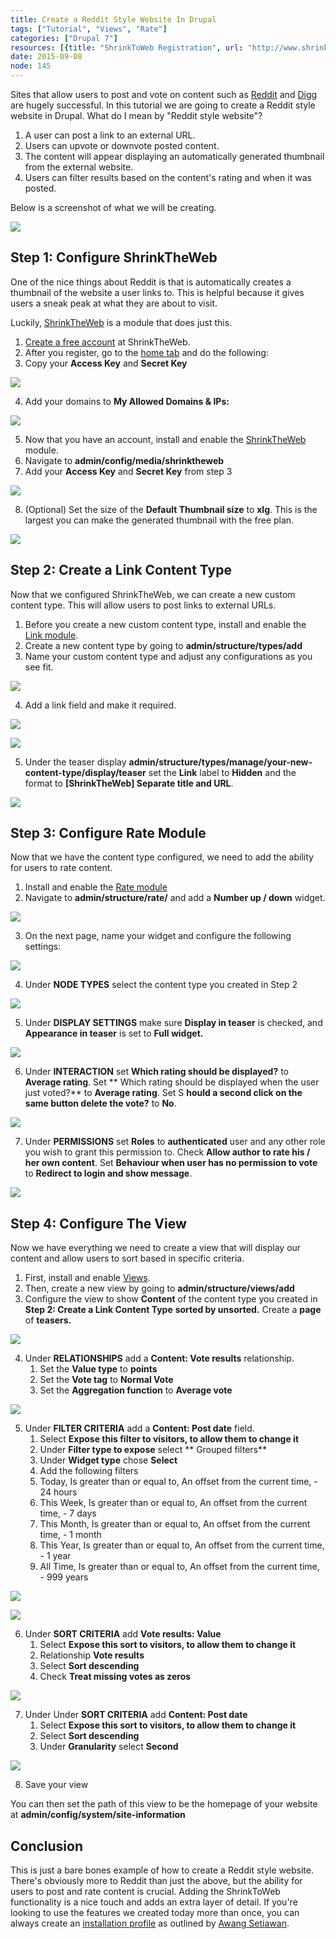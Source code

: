```yaml
---
title: Create a Reddit Style Website In Drupal
tags: ["Tutorial", "Views", "Rate"]
categories: ["Drupal 7"]
resources: [{title: "ShrinkToWeb Registration", url: "http://www.shrinktheweb.com/"}, {title: "ShrinkToWeb", url: "https://www.drupal.org/project/shrinktheweb"}, {title: "Link", url: "https://www.drupal.org/project/link"}, {title: "Rate", url: "https://www.drupal.org/project/rate"}, {title: "Views", url: "https://www.drupal.org/project/views"}]
date: 2015-09-08
node: 145
---
```

 
Sites that allow users to post and vote on content such as [Reddit](http://reddit.com) and [Digg](http://digg.com) are hugely successful. In this tutorial we are going to create a Reddit style website in Drupal. What do I mean by "Reddit style website"?

1. A user can post a link to an external URL.
1. Users can upvote or downvote posted content.
1. The content will appear displaying an automatically generated thumbnail from the external website.
1. Users can filter results based on the content's rating and when it was posted.

Below is a screenshot of what we will be creating.

![](/assets/images/posts/create-reddit-style-website-drupal/reddit-home.gif)

## Step 1: Configure ShrinkTheWeb

One of the nice things about Reddit is that is automatically creates a thumbnail of the website a user links to. This is helpful because it gives users a sneak peak at what they are about to visit.

Luckily, [ShrinkTheWeb](https://www.drupal.org/project/shrinktheweb) is a module that does just this.

1. [Create a free account](https://www.shrinktheweb.com/user/register) at ShrinkTheWeb.
2. After you register, go to the [home tab](http://www.shrinktheweb.com/auth/stw-lobby) and do the following:
3. Copy your **Access Key**  and **Secret Key**

![](/assets/images/posts/create-reddit-style-website-drupal/Screen-Shot-2015-09-07-at-10.40-censor.jpg)

4. Add your domains to  **My Allowed Domains & IPs:**  

![](/assets/images/posts/create-reddit-style-website-drupal/Screen-Shot-2015-09-07-at-10.41-censor.jpg)

5. Now that you have an account, install and enable the [ShrinkTheWeb](https://www.drupal.org/project/shrinktheweb) module.
6. Navigate to  **admin/config/media/shrinktheweb**
7. Add your  **Access Key**  and  **Secret Key** from step 3

![](/assets/images/posts/create-reddit-style-website-drupal/Screen-Shot-2015-09-07-at-10.42-censor.jpg)

8. (Optional) Set the size of the  **Default Thumbnail size**  to  **xlg**. This is the largest you can make the generated thumbnail with the free plan.  

![](/assets/images/posts/create-reddit-style-website-drupal/Screen-Shot-2015-09-07-at-10.42.46-AM.png)

## Step 2: Create a Link Content Type

Now that we configured ShrinkTheWeb, we can create a new custom content type. This will allow users to post links to external URLs.

1. Before you create a new custom content type, install and enable the [Link module](https://www.drupal.org/project/link).
2. Create a new content type by going to  **admin/structure/types/add**
3. Name your custom content type and adjust any configurations as you see fit.  
 
![](/assets/images/posts/create-reddit-style-website-drupal/Screen-Shot-2015-09-07-at-10.47.43-AM.png)

4. Add a link field and make it required.  

![](/assets/images/posts/create-reddit-style-website-drupal/Screen-Shot-2015-09-07-at-10.48.40-AM.png)  

![](/assets/images/posts/create-reddit-style-website-drupal/Screen-Shot-2015-09-07-at-10.49.07-AM.png)

5. Under the teaser display  **admin/structure/types/manage/your-new-content-type/display/teaser** set the **Link** label to  **Hidden** and the format to **[ShrinkTheWeb] Separate title and URL**.  

![](/assets/images/posts/create-reddit-style-website-drupal/Screen-Shot-2015-09-09-at-8.12.33-PM_0.png)

## Step 3: Configure Rate Module

Now that we have the content type configured, we need to add the ability for users to rate content.

1. Install and enable the [Rate module](https://www.drupal.org/project/rate)
2. Navigate to  **admin/structure/rate/**  and add a  **Number up / down**  widget.  

![](/assets/images/posts/create-reddit-style-website-drupal/Screen-Shot-2015-09-09-at-8.26.46-PM.png)

3. On the next page, name your widget and configure the following settings:  

![](/assets/images/posts/create-reddit-style-website-drupal/Screen-Shot-2015-09-09-at-8.27.01-PM.png)

4. Under  **NODE TYPES**  select the content type you created in Step 2  

![](/assets/images/posts/create-reddit-style-website-drupal/Screen-Shot-2015-09-07-at-6.17.31-PM.png)

5. Under  **DISPLAY SETTINGS**  make sure  **Display in teaser**  is checked, and  **Appearance in teaser**  is set to  **Full widget.**  

![](/assets/images/posts/create-reddit-style-website-drupal/Screen-Shot-2015-09-07-at-6.39.48-PM.png)

6. Under  **INTERACTION**  set  **Which rating should be displayed?** to  **Average rating**. Set ** Which rating should be displayed when the user just voted?**  to  **Average rating**. Set S **hould a second click on the same button delete the vote?**  to **No**.  

![](/assets/images/posts/create-reddit-style-website-drupal/Screen-Shot-2015-09-07-at-6.18.22-PM.png)

7. Under  **PERMISSIONS**  set  **Roles** to  **authenticated** user and any other role you wish to grant this permission to. Check  **Allow author to rate his / her own content**. Set  **Behaviour when user has no permission to vote** to **Redirect to login and show message**.  

![](/assets/images/posts/create-reddit-style-website-drupal/Screen-Shot-2015-09-07-at-6.18.57-PM.png)

## Step 4: Configure The View

Now we have everything we need to create a view that will display our content and allow users to sort based in specific criteria.

1. First, install and enable [Views](https://www.drupal.org/project/views).
2. Then, create a new view by going to  **admin/structure/views/add**
3. Configure the view to show **Content**  of the content type you created in **Step 2: Create a Link Content Type**  **sorted by unsorted.**  Create a  **page**  of **teasers.**  

![](/assets/images/posts/create-reddit-style-website-drupal/Screen-Shot-2015-09-07-at-6.34.44-PM.png)

4. Under  **RELATIONSHIPS** add a  **Content: Vote results** relationship.
    1. Set the  **Value type** to **points**
    2. Set the **Vote tag** to **Normal Vote**
    3. Set the  **Aggregation function** to **Average vote**  
 
![](/assets/images/posts/create-reddit-style-website-drupal/Screen-Shot-2015-09-10-at-6.00.08-AM.png)

5. Under  **FILTER CRITERIA** add a  **Content: Post date** field.
    1. Select  **Expose this filter to visitors, to allow them to change it**
    2. Under  **Filter type to expose** select ** Grouped filters**
    3. Under  **Widget type** chose **Select**  
    4. Add the following filters
    5. Today, Is greater than or equal to, An offset from the current time,  - 24 hours
    6. This Week, Is greater than or equal to, An offset from the current time,  - 7 days
    7. This Month, Is greater than or equal to, An offset from the current time,  - 1 month
    8. This Year, Is greater than or equal to, An offset from the current time,  - 1 year
    9. All Time, Is greater than or equal to, An offset from the current time,  - 999 years      
  
![](/assets/images/posts/create-reddit-style-website-drupal/Screen-Shot-2015-09-07-at-6.32.29-PM.png)

![](/assets/images/posts/create-reddit-style-website-drupal/Screen-Shot-2015-09-10-at-5.49.10-AM.png)

6. Under  **SORT CRITERIA** add **Vote results: Value**
    1. Select  **Expose this sort to visitors, to allow them to change it**
    2. Relationship  **Vote results**
    3. Select  **Sort descending**
    4. Check  **Treat missing votes as zeros**  

![](/assets/images/posts/create-reddit-style-website-drupal/Screen-Shot-2015-09-07-at-6.27.53-PM.png)

7. ​Under Under  **SORT CRITERIA** add **Content: Post date**
    1. ​Select  **Expose this sort to visitors, to allow them to change it**
    2. Select   **Sort descending**
    3. Under  **Granularity** select  **Second**  

![](/assets/images/posts/create-reddit-style-website-drupal/Screen-Shot-2015-09-07-at-6.28.42-PM.png)

8. Save your view

You can then set the path of this view to be the homepage of your website at  **admin/config/system/site-information**

## Conclusion

This is just a bare bones example of how to create a Reddit style website. There's obviously more to Reddit than just the above, but the ability for users to post and rate content is crucial. Adding the ShrinkToWeb functionality is a nice touch and adds an extra layer of detail. If you're looking to use the features we created today more than once, you can always create an [installation profile](http://salsadigital.com.au/news/drupal-installation-profile-and-distributions) as outlined by [Awang Setiawan](mailto:salsadigital.au@gmail.com).
